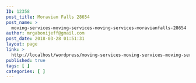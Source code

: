 ```yaml
---
ID: 12358
post_title: Moravian Falls 28654
post_name: >
  moving-services-moving-services-moving-services-moravianfalls-28654
author: mrgabonijeff@gmail.com
post_date: 2018-03-28 01:51:31
layout: page
link: >
  http://localhost/wordpress/moving-services-moving-services-moving-services-moravianfalls-28654/
published: true
tags: [ ]
categories: [ ]
---
```

